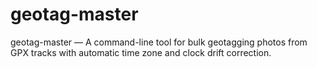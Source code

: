 # geotag-master
geotag-master — A command-line tool for bulk geotagging photos from GPX tracks with automatic time zone and clock drift correction.
